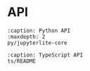# API

```{toctree}
:caption: Python API
:maxdepth: 2
py/jupyterlite-core
```

```{toctree}
:caption: TypeScript API
ts/README
```
